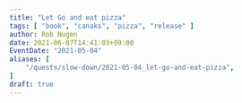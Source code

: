 ```yaml
---
title: "Let Go and eat pizza"
tags: [ "book", "canaks", "pizza", "release" ]
author: Rob Nugen
date: 2021-06-07T14:41:03+09:00
EventDate: "2021-05-04"
aliases: [
    "/quests/slow-down/2021-05-04_let-go-and-eat-pizza",
]
draft: true
---
```


<img
src="https://b.robnugen.com/quests/walk-to-niigata/2021/en_route/day-19/2021_may_04_francois_and_pizza.jpeg"
alt=""
class="title" />
